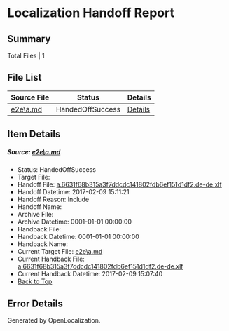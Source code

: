 # <a name='report-top'></a> Localization Handoff Report

## Summary
 Total Files | 1

## File List
 Source File | Status | Details 
 ----------- | ------ | ------- 
 [e2e\a.md](https://github.com/OpenLocalizationTestOrg/ol-test0/blob/874f85f2a90d42b27de00a9c64f4e09c28c0aa68/e2e/a.md) | HandedOffSuccess | [Details](#1080a5178b5d0c21acd6bb8773d46a5be4adb5121)

## Item Details
##### <a name='1080a5178b5d0c21acd6bb8773d46a5be4adb5121'></a> Source: [e2e\a.md](https://github.com/OpenLocalizationTestOrg/ol-test0/blob/874f85f2a90d42b27de00a9c64f4e09c28c0aa68/e2e/a.md)
* Status: HandedOffSuccess
* Target File: 
* Handoff File: [a.6631f68b315a3f7ddcdc141802fdb6ef151d1df2.de-de.xlf](https://github.com/OpenLocalizationTestOrg/ol-test0-handoff/blob/d88963ca49692db85c9916f82828d43a3b22287e/ol-handoff/OpenLocalizationTestOrg/ol-test0-dede/shujia/ht/a.6631f68b315a3f7ddcdc141802fdb6ef151d1df2.de-de.xlf)
* Handoff Datetime: 2017-02-09 15:11:21
* Handoff Reason: Include
* Handoff Name: 
* Archive File: 
* Archive Datetime: 0001-01-01 00:00:00
* Handback File: 
* Handback Datetime: 0001-01-01 00:00:00
* Handback Name: 
* Current Target File: [e2e\a.md](https://github.com/OpenLocalizationTestOrg/ol-test0-dede/blob/81d1eacc9d1fe23b60c74aeee26ba88cd68d541c/e2e/a.md)
* Current Handback File: [a.6631f68b315a3f7ddcdc141802fdb6ef151d1df2.de-de.xlf](https://github.com/OpenLocalizationTestOrg/ol-test0-handback/blob/24b143cc174172929f20bd30a81fc89283535fe5/ol-handback/OpenLocalizationTestOrg/ol-test0-dede/shujia/ht/a.6631f68b315a3f7ddcdc141802fdb6ef151d1df2.de-de.xlf)
* Current Handback Datetime: 2017-02-09 15:07:40
* [Back to Top](#report-top)


## Error Details

Generated by OpenLocalization.
